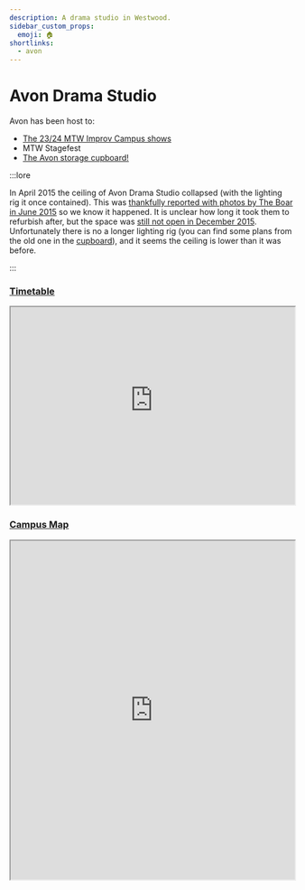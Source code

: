 ```yaml
---
description: A drama studio in Westwood.
sidebar_custom_props:
  emoji: 🏠
shortlinks:
  - avon
---
```


# Avon Drama Studio

Avon has been host to:

- [The 23/24 MTW Improv Campus shows](/wiki/07-case-studies/01-mtw-improv/index.mdx)
- MTW Stagefest
- [The Avon storage cupboard!](/wiki/tech-crew/storage#the-avon-cupboard)

:::lore

In April 2015 the ceiling of Avon Drama Studio collapsed (with the lighting rig it once contained). This was
[thankfully reported with photos by The Boar in June 2015](https://theboar.org/2015/06/warwick-ceiling-collapses-without-warning/)
so we know it happened. It is unclear how long it took them to refurbish after, but the space was
[still not open in December 2015](https://theboar.org/2015/12/avon-drama-studio-remains-closed-for-repair/).
Unfortunately there is no a longer lighting rig (you can find some plans from the old one in the
[cupboard](../01-tech-crew/03-storage/other-storage/index.md#the-avon-cupboard)), and it seems the ceiling is lower than
it was before.

:::

### [Timetable](https://timetablingmanagement.warwick.ac.uk/SWS2425/roomtimetable.asp?id=w.avon-drama-studio)

<iframe width="100%" height="350px" src="https://timetablingmanagement.warwick.ac.uk/SWS2425/roomtimetable.asp?id=w.avon-drama-studio"></iframe>

### [Campus Map](https://campus.warwick.ac.uk/search/623c8868421e6f5928c0c98b?projectId=warwick)

<iframe width="100%" height="600" src="https://campus.warwick.ac.uk/search/623c8868421e6f5928c0c98b?projectId=warwick"></iframe>
